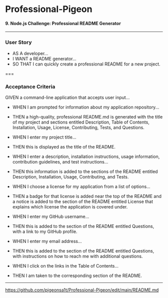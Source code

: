 # Professional-Pigeon
 #### 9. Node.js Challenge: Professional README Generator
_____________
### User Story
 - AS A developer...
 - I WANT a README generator...
 - SO THAT I can quickly create a professional README for a new project.

=== 

### Acceptance Criteria
GIVEN a command-line application that accepts user input...

- WHEN I am prompted for information about my application repository...
- THEN a high-quality, professional README.md is generated with the title of my project and sections entitled Description, Table of Contents, Installation, Usage, License, Contributing, Tests, and Questions.

- WHEN I enter my project title...
- THEN this is displayed as the title of the README.

- WHEN I enter a description, installation instructions, usage information, contribution guidelines, and test instructions...
- THEN this information is added to the sections of the README entitled Description, Installation, Usage, Contributing, and Tests.

- WHEN I choose a license for my application from a list of options...
- THEN a badge for that license is added near the top of the README and a notice is added to the section of the README entitled License that explains which license the application is covered under.

- WHEN I enter my GitHub username...
- THEN this is added to the section of the README entitled Questions, with a link to my GitHub profile.

- WHEN I enter my email address...
- THEN this is added to the section of the README entitled Questions, with instructions on how to reach me with additional questions.

- WHEN I click on the links in the Table of Contents...
- THEN I am taken to the corresponding section of the README.

__________________________________________________________________

https://github.com/pigeonsa1t/Professional-Pigeon/edit/main/README.md
